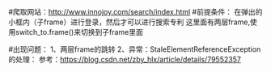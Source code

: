 #爬取网站：http://www.innojoy.com/search/index.html
#前提条件：
    在弹出的小框内（子frame）进行登录，然后才可以进行搜索专利
    这里面有两层frame,使用switch_to.frame()来切换到子frame里面

#出现问题：
1、两层frame的跳转
2、异常：StaleElementReferenceException 的处理：
    参考：https://blog.csdn.net/zby_hlx/article/details/79552357

